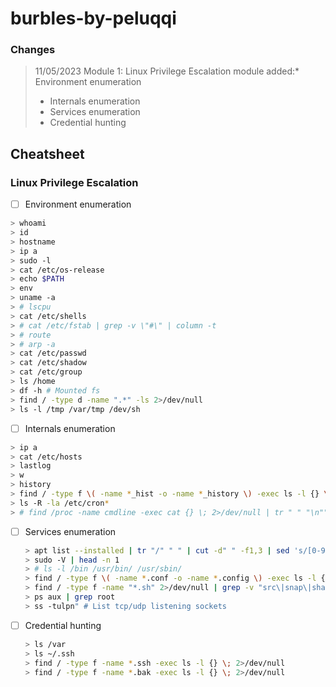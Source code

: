 # burbles-by-peluqqi

### Changes

> 11/05/2023 Module 1: Linux Privilege Escalation module added:* Environment enumeration
>
> * Internals enumeration
> * Services enumeration
> * Credential hunting

## Cheatsheet

### Linux Privilege Escalation

* [ ] Environment enumeration

```bash
> whoami
> id
> hostname
> ip a
> sudo -l
> cat /etc/os-release
> echo $PATH
> env
> uname -a
> # lscpu
> cat /etc/shells
> # cat /etc/fstab | grep -v \"#\" | column -t
> # route
> # arp -a
> cat /etc/passwd
> cat /etc/shadow
> cat /etc/group
> ls /home
> df -h # Mounted fs
> find / -type d -name ".*" -ls 2>/dev/null
> ls -l /tmp /var/tmp /dev/sh
```

* [ ] Internals enumeration

```bash
> ip a
> cat /etc/hosts
> lastlog
> w
> history
> find / -type f \( -name *_hist -o -name *_history \) -exec ls -l {} \; 2>/dev/null
> ls -R -la /etc/cron*
> # find /proc -name cmdline -exec cat {} \; 2>/dev/null | tr " " "\n""
```

* [ ] Services enumeration

  ```bash
  > apt list --installed | tr "/" " " | cut -d" " -f1,3 | sed 's/[0-9]://g'
  > sudo -V | head -n 1
  > # ls -l /bin /usr/bin/ /usr/sbin/
  > find / -type f \( -name *.conf -o -name *.config \) -exec ls -l {} \; 2>/dev/null
  > find / -type f -name "*.sh" 2>/dev/null | grep -v "src\|snap\|share"
  > ps aux | grep root
  > ss -tulpn" # List tcp/udp listening sockets
  ```
* [ ] Credential hunting

  ```bash
  > ls /var
  > ls ~/.ssh
  > find / -type f -name *.ssh -exec ls -l {} \; 2>/dev/null
  > find / -type f -name *.bak -exec ls -l {} \; 2>/dev/null
  ```
